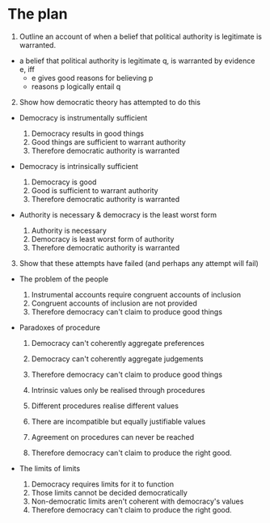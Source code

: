 # The plan

1. Outline an account of when a belief that political authority is legitimate is warranted.

  - a belief that political authority is legitimate q, is warranted by evidence e, iff
    - e gives good reasons for believing p
    - reasons p logically entail q

2. Show how democratic theory has attempted to do this

  - Democracy is instrumentally sufficient

    1. Democracy results in good things
    2. Good things are sufficient to warrant authority
    3. Therefore democratic authority is warranted

  - Democracy is intrinsically sufficient
  
    1. Democracy is good
    2. Good is sufficient to warrant authority
    3. Therefore democratic authority is warranted

  - Authority is necessary & democracy is the least worst form

    1. Authority is necessary
    2. Democracy is least worst form of authority
    3. Therefore democratic authority is warranted

3. Show that these attempts have failed (and perhaps any attempt will fail)

  - The problem of the people
    
    1. Instrumental accounts require congruent accounts of inclusion
    2. Congruent accounts of inclusion are not provided
    3. Therefore democracy can't claim to produce good things

  - Paradoxes of procedure

    1. Democracy can't coherently aggregate preferences
    2. Democracy can't coherently aggregate judgements
    3. Therefore democracy can't claim to produce good things

    1. Intrinsic values only be realised through procedures
    2. Different procedures realise different values
    3. There are incompatible but equally justifiable values
    4. Agreement on procedures can never be reached
    5. Therefore democracy can't claim to produce the right good.

  - The limits of limits

    1. Democracy requires limits for it to function
    2. Those limits cannot be decided democratically
    3. Non-democratic limits aren't coherent with democracy's values
    4. Therefore democracy can't claim to produce the right good.